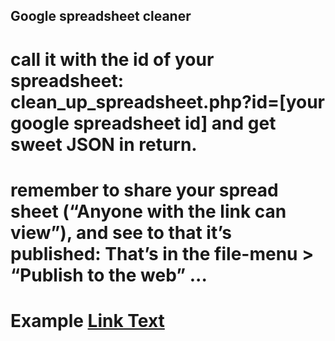 ## Google spreadsheet cleaner
# call it with the id of your spreadsheet: clean_up_spreadsheet.php?id=[your google spreadsheet id] and get sweet JSON in return.
#  remember to share your spread sheet (“Anyone with the link can view”), and see to that it’s published: That’s in the file-menu > “Publish to the web” ... 
# Example [Link Text](https://www.dr.dk/)